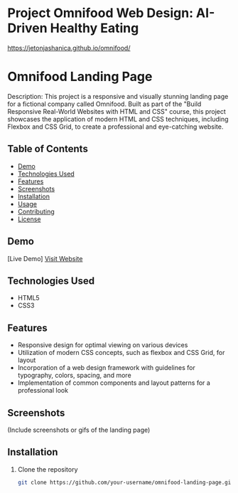 # Project Omnifood Web Design: AI-Driven Healthy Eating

https://jetonjashanica.github.io/omnifood/

# Omnifood Landing Page

Description:
This project is a responsive and visually stunning landing page for a fictional company called Omnifood. Built as part of the "Build Responsive Real-World Websites with HTML and CSS" course, this project showcases the application of modern HTML and CSS techniques, including Flexbox and CSS Grid, to create a professional and eye-catching website.

## Table of Contents
- [Demo](#demo)
- [Technologies Used](#technologies-used)
- [Features](#features)
- [Screenshots](#screenshots)
- [Installation](#installation)
- [Usage](#usage)
- [Contributing](#contributing)
- [License](#license)

## Demo
[Live Demo] [Visit Website](https://jetonjashanica.github.io/omnifood/") 

## Technologies Used
- HTML5
- CSS3

## Features
- Responsive design for optimal viewing on various devices
- Utilization of modern CSS concepts, such as flexbox and CSS Grid, for layout
- Incorporation of a web design framework with guidelines for typography, colors, spacing, and more
- Implementation of common components and layout patterns for a professional look

## Screenshots
(Include screenshots or gifs of the landing page)

## Installation
1. Clone the repository
   ```bash
   git clone https://github.com/your-username/omnifood-landing-page.git

